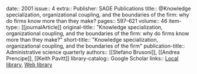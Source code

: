 date:: 2001
issue:: 4
extra:: Publisher: SAGE Publications
title:: @Knowledge specialization, organizational coupling, and the boundaries of the firm: why do firms know more than they make?
pages:: 597–621
volume:: 46
item-type:: [[journalArticle]]
original-title:: "Knowledge specialization, organizational coupling, and the boundaries of the firm: why do firms know more than they make?"
short-title:: "Knowledge specialization, organizational coupling, and the boundaries of the firm"
publication-title:: Administrative science quarterly
authors:: [[Stefano Brusoni]], [[Andrea Prencipe]], [[Keith Pavitt]]
library-catalog:: Google Scholar
links:: [Local library](zotero://select/library/items/Z7VAY6VA), [Web library](https://www.zotero.org/users/6520516/items/Z7VAY6VA)
